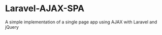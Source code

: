 # Laravel-AJAX-SPA
A simple implementation of a single page app using AJAX with Laravel and jQuery 
